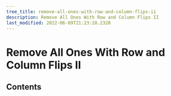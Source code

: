 ```yaml
---
tree_title: remove-all-ones-with-row-and-column-flips-ii
description: Remove All Ones With Row and Column Flips II
last_modified: 2022-06-09T21:23:28.2328
---
```


# Remove All Ones With Row and Column Flips II

## Contents
